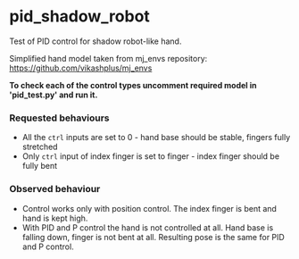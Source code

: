 # pid_shadow_robot

Test of PID control for shadow robot-like hand.  

Simplified hand model taken from mj_envs repository:
https://github.com/vikashplus/mj_envs

__To check each of the control types uncomment required model in 'pid_test.py' and run it.__

### Requested behaviours
- All the `ctrl` inputs are set to 0 - hand base should be stable, fingers fully stretched
- Only `ctrl` input of index finger is set to finger - index finger should be fully bent
 
### Observed behaviour
- Control works only with position control. The index finger is bent and hand is kept high.
- With PID and P control the hand is not controlled at all. Hand base is falling down, finger is not bent at all. Resulting pose is the same for PID and P control.
